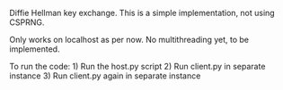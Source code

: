 Diffie Hellman key exchange.
This is a simple implementation, not using CSPRNG.

Only works on localhost as per now. 
No multithreading yet, to be implemented.

To run the code:
    1) Run the host.py script
    2) Run client.py in separate instance
    3) Run client.py again in separate instance